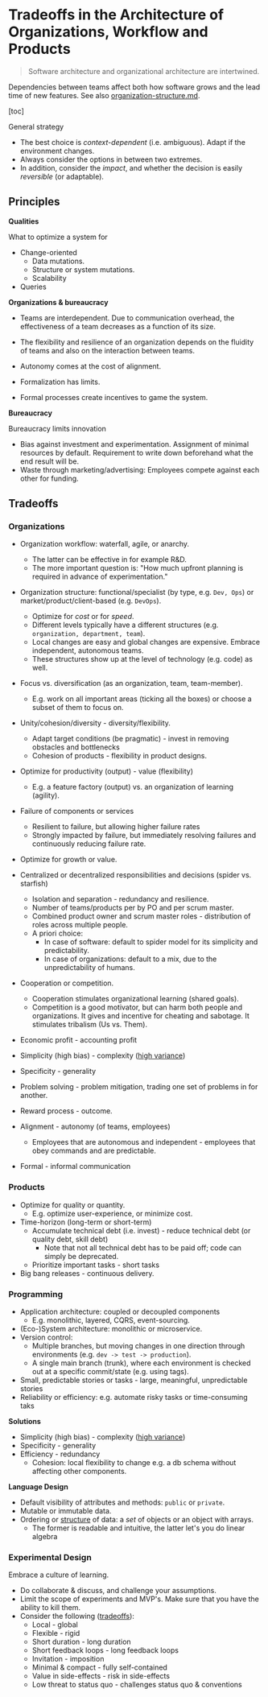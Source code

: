 # Tradeoffs in the Architecture of Organizations, Workflow and Products

> Software architecture and organizational architecture are intertwined.

Dependencies between teams affect both how software grows and the lead time of new features. See also [organization-structure.md](organization-structure.md).

[toc]

General strategy

* The best choice is *context-dependent* (i.e. ambiguous). Adapt if the environment changes.
* Always consider the options in between two extremes.
* In addition, consider the *impact*, and whether the decision is easily *reversible* (or adaptable).

## Principles

**Qualities**

What to optimize a system for

* Change-oriented
  * Data mutations.
  * Structure or system mutations.
  * Scalability
* Queries

**Organizations & bureaucracy**

* Teams are interdependent. Due to communication overhead, the effectiveness of a team decreases as a function of its size.

* The flexibility and resilience of an organization depends on the fluidity of teams and also on the interaction between teams.
* Autonomy comes at the cost of alignment.
* Formalization has limits.
* Formal processes create incentives to game the system.

**Bureaucracy**

Bureaucracy limits innovation

* Bias against investment and experimentation. Assignment of minimal resources by default. Requirement to write down beforehand what the end result will be.
* Waste through marketing/advertising: Employees compete against each other for funding.

## Tradeoffs

### Organizations

* Organization workflow: waterfall, agile, or anarchy.
  * The latter can be effective in for example R&D.
  * The more important question is: "How much upfront planning is required in advance of experimentation."
* Organization structure: functional/specialist (by type, e.g. `Dev, Ops`) or market/product/client-based (e.g. `DevOps`).
  * Optimize for *cost* or for *speed*.
  * Different levels typically have a different structures (e.g. `organization, department, team`).
  * Local changes are easy and global changes are expensive. Embrace independent, autonomous teams.
  * These structures show up at the level of technology (e.g. code) as well.
* Focus vs. diversification (as an organization, team, team-member).
  * E.g. work on all important areas (ticking all the boxes) or choose a subset of them to focus on.
* Unity/cohesion/diversity -  diversity/flexibility.
  * Adapt target conditions (be pragmatic) - invest in removing obstacles and bottlenecks
  * Cohesion of products - flexibility in product designs.
* Optimize for productivity (output) - value (flexibility)
  * E.g. a feature factory (output) vs. an organization of learning (agility).
* Failure of components or services
  * Resilient to failure, but allowing higher failure rates
  * Strongly impacted by failure, but immediately resolving failures and continuously reducing failure rate.
* Optimize for growth or value.
* Centralized or decentralized responsibilities and decisions (spider vs. starfish)
  * Isolation and separation - redundancy and resilience.
  * Number of teams/products per by PO and per scrum master.
  * Combined product owner and scrum master roles - distribution of roles across multiple people.
  * A priori choice:
    * In case of software: default to spider model for its simplicity and predictability.
    * In case of organizations: default to a mix, due to the unpredictability of humans.
* Cooperation or competition.
  * Cooperation stimulates organizational learning (shared goals).
  * Competition is a good motivator, but can harm both people and organizations. It gives and incentive for cheating and sabotage. It stimulates tribalism (Us vs. Them).
* Economic profit - accounting profit
* Simplicity (high bias) - complexity ([high variance](https://en.wikipedia.org/wiki/Bias%E2%80%93variance_tradeoff))
* Specificity - generality
* Problem solving - problem mitigation, trading one set of problems in for another.
* Reward process - outcome.
* Alignment - autonomy (of teams, employees)
  * Employees that are autonomous and independent - employees that obey commands and are predictable.

* Formal - informal communication

### Products

* Optimize for quality or quantity.
  * E.g. optimize user-experience, or minimize cost.
* Time-horizon (long-term or short-term)
  * Accumulate technical debt (i.e. invest) - reduce technical debt (or quality debt, skill debt)
    * Note that not all technical debt has to be paid off; code can simply be deprecated.
  * Prioritize important tasks - short tasks
* Big bang releases - continuous delivery.

### Programming

* Application architecture: coupled or decoupled components
  * E.g. monolithic, layered, CQRS, event-sourcing.
* (Eco-)System architecture: monolithic or microservice.
* Version control:
  * Multiple branches, but moving changes in one direction through environments (e.g. `dev -> test -> production`).
  * A single main branch (trunk), where each environment is checked out at a specific commit/state (e.g. using tags).
* Small, predictable stories or tasks - large, meaningful, unpredictable stories
* Reliability or efficiency: e.g. automate risky tasks or time-consuming taks

**Solutions**

* Simplicity (high bias) - complexity ([high variance](https://en.wikipedia.org/wiki/Bias%E2%80%93variance_tradeoff))
* Specificity - generality
* Efficiency - redundancy
  * Cohesion: local flexibility to change e.g. a db schema without affecting other components.

**Language Design**

* Default visibility of attributes and methods: `public` or `private`.
* Mutable or immutable data.
* Ordering or [structure](https://en.wikipedia.org/wiki/AoS_and_SoA) of data: a *set* of objects or an object with arrays.
  * The former is readable and intuitive, the latter let's you do linear algebra

### Experimental Design

Embrace a culture of learning.

* Do collaborate & discuss, and challenge your assumptions.
* Limit the scope of experiments and MVP's. Make sure that you have the ability to kill them.
* Consider the following ([tradeoffs](https://twitter.com/johncutlefish/status/1400681664225837057)):
  * Local - global
  * Flexible - rigid
  * Short duration - long duration
  * Short feedback loops - long feedback loops
  * Invitation - imposition
  * Minimal & compact - fully self-contained
  * Value in side-effects - risk in side-effects
  * Low threat to status quo - challenges status quo & conventions
